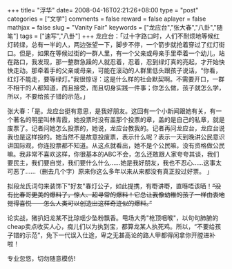 +++
title= "浮华"
date= 2008-04-16T02:21:26+08:00
type = "post"
categories = ["文学"]
comments = false
reward = false
aplayer = false
mathjax = false
slug = "Vanity Fair"
keywords = ["龙应台","张大春","八卦","随笔"]
tags = ["速写","八卦"]
+++
龙应台：「过十字路口时，人们不耐烦地等候红灯转绿，总有一半的人，两边张望一下，脚步不停，一个箭步就抢着穿过了红灯街口。但是，如果在等候过街的一群人里，有一个父亲或母亲手里牵着一个幼儿，站在路口，我发现，那一整群急躁的人就忍着，忍着，忍到绿灯真的亮起，才开始快快走动。那牵着手的父亲或母亲，可能在滚动的人群里低头跟孩子说话，“你看，红灯不能走，要等绿灯。”我很惊讶：这是什么样的社会默契啊。不需要开口，一群不相干的人都知道，而且接受，而且切身实践一件事；你怎么做，孩子就怎么学，所以，不要给孩子错的示范。」
<!--more-->
张大春：「是。龙应台挺有意思，是我好朋友。这回有一个小新闻跟她有关，有一个著名的明星叫林青霞，她投票时没有盖那个投票的章，盖的是自己的私章，就是废票了。记者问她怎么投票的，她说，龙应台教我的。记者再问龙应台，龙应台说我也是这样投的。她当然不是故意投废票，表示什么呢？表示一天到晚讲公民意识讲国际观，你连投票都不知道。从这点就看出，她不是个公民嘛，没有资格做公民嘛。我非常不喜欢这样，你很基本的ABC不会，怎么还敢跟人家夸夸其谈，我们要民主，我们要自觉，我们要什么什么……她是我好朋友，我也不忍心……这事太可恶了……（删去几个字）原来你这么多年以来从来都没有真正投过好票。 」

拟段龙氏词句来装饰下"好友"春灯公子，如此提携，有嘢讲嘢，直喺唔该晒！<s>“没有比春哥更美的爆料了，惊人、超寻常的爆料！它总让我像幼稚的孩子一样由衷地觉得喜悦――怎么人类可以创造出这样奇迹似的爆料。”</s>

论实战，猪扒妇龙某不比琼瑶少坠粉飘香。甩场大秀"枪顶咽喉"，以句句肺腑的cheap卖点收买人心，痴儿们以为执到宝，都算龙某人执死鸡。所以，“不要给孩子错的示范”，免下一代误入仕途，卑之无甚高论的路人甲都得闲拿你开膛进补啦！

专业忽悠，切勿随意模仿!
